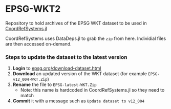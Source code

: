 # EPSG-WKT2
Repository to hold archives of the EPSG WKT dataset to be used in [CoordRefSystems.jl](https://github.com/JuliaEarth/CoordRefSystems.jl/)

CoordRefSystems uses DataDeps.jl to grab the `zip` from here. Individial files are then accessed on-demand.



### Steps to update the dataset to the latest version
1. **Login** to [epsg.org/download-dataset.html](https://epsg.org/download-dataset.html)
2. **Download** an updated version of the WKT dataset (for example `EPSG-v12_004-WKT.Zip`)
3. **Rename** the file to `EPSG-latest-WKT.Zip`
   - Note: this name is hardcoded in CoordRefSystems.jl so they need to match
5. **Commit** it with a message such as `Update dataset to v12_004` 

